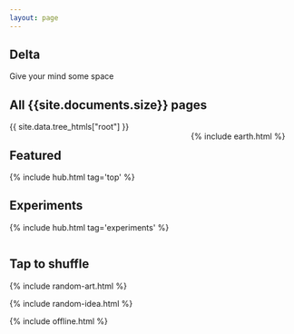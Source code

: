 ```yaml
---
layout: page
---
```



## Delta 
Give your mind some space

## All {{site.documents.size}} pages

<div style="margin-top:0.5rem">
{{ site.data.tree_htmls["root"] }}
</div>


<div class="columns is-vcentered">

<div class="column">

<h2>Featured</h2>

{% include hub.html tag='top' %}

<h2>Experiments</h2>

{% include hub.html tag='experiments' %}

</div>

<div class="column">
  {% include earth.html %}
</div>

</div>




## Tap to shuffle   

{% include random-art.html %}

{% include random-idea.html %}


{% include offline.html  %}



